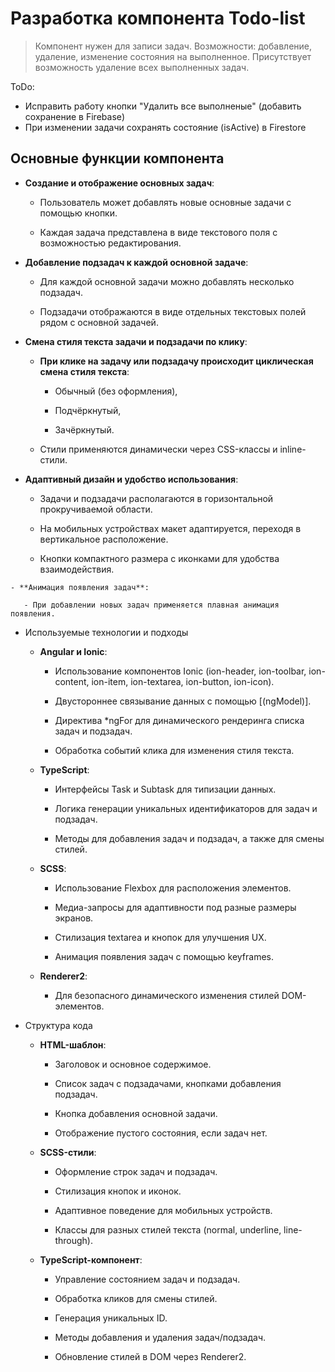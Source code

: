 #  Разработка компонента Todo-list


> Компонент нужен для записи задач. Возможности: добавление, удаление, изменение состояния на выполненное. Присутствует возможность удаление всех выполненных задач. 

ToDo:
- Исправить работу кнопки "Удалить все выполненые" (добавить сохранение в Firebase)
- При изменении задачи сохранять состояние (isActive) в Firestore

## Основные функции компонента

  - **Создание и отображение основных задач**:

       - Пользователь может добавлять новые основные задачи с помощью кнопки.

       - Каждая задача представлена в виде текстового поля с возможностью редактирования.

   - **Добавление подзадач к каждой основной задаче**:

       - Для каждой основной задачи можно добавлять несколько подзадач.

       - Подзадачи отображаются в виде отдельных текстовых полей рядом с основной задачей.

   - **Смена стиля текста задачи и подзадачи по клику**:

       - **При клике на задачу или подзадачу происходит циклическая смена стиля текста**:

           - Обычный (без оформления),

           - Подчёркнутый,

           - Зачёркнутый.

      -  Стили применяются динамически через CSS-классы и inline-стили.

   - **Адаптивный дизайн и удобство использования**:

       - Задачи и подзадачи располагаются в горизонтальной прокручиваемой области.

       - На мобильных устройствах макет адаптируется, переходя в вертикальное расположение.

       - Кнопки компактного размера с иконками для удобства взаимодействия.

    - **Анимация появления задач**:

       - При добавлении новых задач применяется плавная анимация появления.

- Используемые технологии и подходы

   - **Angular и Ionic**:

       - Использование компонентов Ionic (ion-header, ion-toolbar, ion-content, ion-item, ion-textarea, ion-button, ion-icon).

       - Двустороннее связывание данных с помощью [(ngModel)].

       - Директива *ngFor для динамического рендеринга списка задач и подзадач.

       - Обработка событий клика для изменения стиля текста.

   - **TypeScript**:

       - Интерфейсы Task и Subtask для типизации данных.

       - Логика генерации уникальных идентификаторов для задач и подзадач.

       - Методы для добавления задач и подзадач, а также для смены стилей.

   - **SCSS**:

       - Использование Flexbox для расположения элементов.

       - Медиа-запросы для адаптивности под разные размеры экранов.

       - Стилизация textarea и кнопок для улучшения UX.

       - Анимация появления задач с помощью keyframes.

   - **Renderer2**:

       - Для безопасного динамического изменения стилей DOM-элементов.

- Структура кода

   - **HTML-шаблон**:

       - Заголовок и основное содержимое.

       - Список задач с подзадачами, кнопками добавления подзадач.

       - Кнопка добавления основной задачи.

       - Отображение пустого состояния, если задач нет.

   - **SCSS-стили**:

       - Оформление строк задач и подзадач.

       - Стилизация кнопок и иконок.

       - Адаптивное поведение для мобильных устройств.

       - Классы для разных стилей текста (normal, underline, line-through).

   - **TypeScript-компонент**:

       - Управление состоянием задач и подзадач.

       - Обработка кликов для смены стилей.

       - Генерация уникальных ID.

       - Методы добавления и удаления задач/подзадач.

       - Обновление стилей в DOM через Renderer2.
